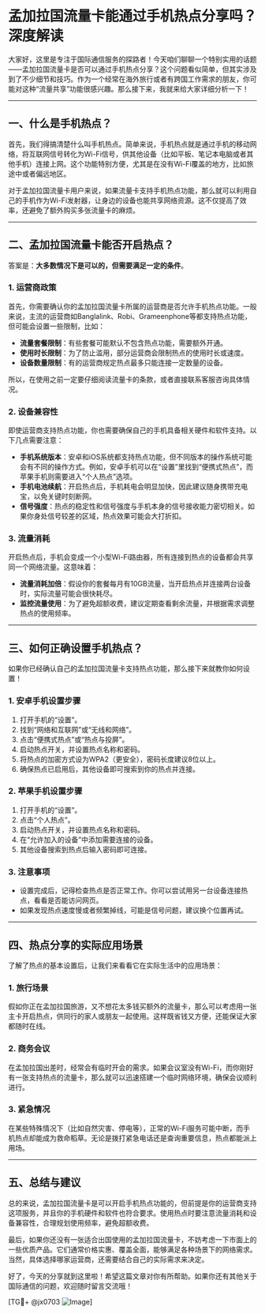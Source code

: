 # 孟加拉国流量卡能通过手机热点分享吗？深度解读

大家好，这里是专注于国际通信服务的探路者！今天咱们聊聊一个特别实用的话题——孟加拉国流量卡是否可以通过手机热点分享？这个问题看似简单，但其实涉及到了不少细节和技巧。作为一个经常在海外旅行或者有跨国工作需求的朋友，你可能对这种“流量共享”功能很感兴趣。那么接下来，我就来给大家详细分析一下！

---

## 一、什么是手机热点？

首先，我们得搞清楚什么叫手机热点。简单来说，手机热点就是通过手机的移动网络，将互联网信号转化为Wi-Fi信号，供其他设备（比如平板、笔记本电脑或者其他手机）连接上网。这个功能特别方便，尤其是在没有Wi-Fi覆盖的地方，比如旅途中或者偏远地区。

对于孟加拉国流量卡用户来说，如果流量卡支持手机热点功能，那么就可以利用自己的手机作为Wi-Fi发射器，让身边的设备也能共享网络资源。这不仅提高了效率，还避免了额外购买多张流量卡的麻烦。

---

## 二、孟加拉国流量卡能否开启热点？

答案是：**大多数情况下是可以的，但需要满足一定的条件**。

### 1. **运营商政策**
   首先，你需要确认你的孟加拉国流量卡所属的运营商是否允许手机热点功能。一般来说，主流的运营商如Banglalink、Robi、Grameenphone等都支持热点功能，但可能会设置一些限制，比如：
   - **流量套餐限制**：有些套餐可能默认不包含热点功能，需要额外开通。
   - **使用时长限制**：为了防止滥用，部分运营商会限制热点的使用时长或速度。
   - **设备数量限制**：有的运营商规定热点最多只能连接一定数量的设备。

   所以，在使用之前一定要仔细阅读流量卡的条款，或者直接联系客服咨询具体情况。

### 2. **设备兼容性**
   即使运营商支持热点功能，你也需要确保自己的手机具备相关硬件和软件支持。以下几点需要注意：
   - **手机系统版本**：安卓和iOS系统都支持热点功能，但不同版本的操作系统可能会有不同的操作方式。例如，安卓手机可以在“设置”里找到“便携式热点”，而苹果手机则需要进入“个人热点”选项。
   - **手机电池续航**：开启热点后，手机耗电会明显加快，因此建议随身携带充电宝，以免关键时刻断网。
   - **信号强度**：热点的稳定性和信号强度与手机本身的信号接收能力密切相关。如果你身处信号较差的区域，热点效果可能会大打折扣。

### 3. **流量消耗**
   开启热点后，手机会变成一个小型Wi-Fi路由器，所有连接到热点的设备都会共享同一个网络流量。这意味着：
   - **流量消耗加倍**：假设你的套餐每月有10GB流量，当开启热点并连接两台设备时，实际流量可能会很快耗尽。
   - **监控流量使用**：为了避免超额收费，建议定期查看剩余流量，并根据需求调整热点的使用频率。

---

## 三、如何正确设置手机热点？

如果你已经确认自己的孟加拉国流量卡支持热点功能，那么接下来就教你如何设置！

### 1. **安卓手机设置步骤**
   1. 打开手机的“设置”。
   2. 找到“网络和互联网”或“无线和网络”。
   3. 点击“便携式热点”或“热点与投屏”。
   4. 启动热点开关，并设置热点名称和密码。
   5. 将热点的加密方式设为WPA2（更安全），密码长度建议8位以上。
   6. 确保热点已启用后，其他设备即可搜索到你的热点并连接。

### 2. **苹果手机设置步骤**
   1. 打开手机的“设置”。
   2. 点击“个人热点”。
   3. 启动热点开关，并设置热点名称和密码。
   4. 在“允许加入的设备”中添加需要连接的设备。
   5. 其他设备搜索到热点后输入密码即可连接。

### 3. **注意事项**
   - 设置完成后，记得检查热点是否正常工作。你可以尝试用另一台设备连接热点，看看是否能访问网页。
   - 如果发现热点速度慢或者频繁掉线，可能是信号问题，建议换个位置再试。

---

## 四、热点分享的实际应用场景

了解了热点的基本设置后，让我们来看看它在实际生活中的应用场景：

### 1. **旅行场景**
   假如你正在孟加拉国旅游，又不想花太多钱买额外的流量卡，那么可以考虑用一张主卡开启热点，供同行的家人或朋友一起使用。这样既省钱又方便，还能保证大家都随时在线。

### 2. **商务会议**
   在孟加拉国出差时，经常会有临时开会的需求。如果会议室没有Wi-Fi，而你刚好有一张支持热点的流量卡，那么就可以迅速搭建一个临时网络环境，确保会议顺利进行。

### 3. **紧急情况**
   在某些特殊情况下（比如自然灾害、停电等），正常的Wi-Fi服务可能中断，而手机热点却能成为救命稻草。无论是拨打紧急电话还是查询重要信息，热点都能派上用场。

---

## 五、总结与建议

总的来说，孟加拉国流量卡是可以开启手机热点功能的，但前提是你的运营商支持这项服务，并且你的手机硬件和软件也符合要求。使用热点时要注意流量消耗和设备兼容性，合理规划使用频率，避免超额收费。

最后，如果你还没有一张适合出国使用的孟加拉国流量卡，不妨考虑一下市面上的一些优质产品。它们通常价格实惠、覆盖全面，能够满足各种场景下的网络需求。当然，具体选择哪家运营商，还需要结合自己的实际需求来决定。

好了，今天的分享就到这里啦！希望这篇文章对你有所帮助。如果你还有其他关于国际通信的问题，欢迎随时留言交流哦！

[TG💪+ @jx0703 ![Image](https://github.com/user-attachments/assets/dbca1d08-cadb-493c-b0ec-ad6f7a83f270)]